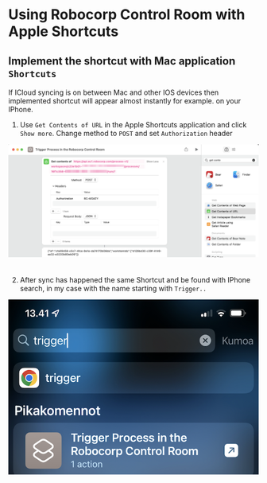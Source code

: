 # Using Robocorp Control Room with Apple Shortcuts

## Implement the shortcut with Mac application `Shortcuts`

If ICloud syncing is on between Mac and other IOS devices then implemented shortcut will appear almost instantly for example. on your IPhone.

1. Use `Get Contents of URL` in the Apple Shortcuts application and click `Show more`. Change method to `POST` and set `Authorization` header

<img src="apple_shortcuts.png" style="margin-bottom:20px">

2. After sync has happened the same Shortcut and be found with IPhone search, in my case with the name starting with `Trigger..`

<img src="iphone_shortcut.png" style="margin-bottom:20px">
